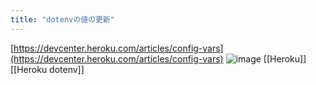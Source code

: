 ```yaml
---
title: "dotenvの値の更新"
---
```


[https://devcenter.heroku.com/articles/config-vars](https://devcenter.heroku.com/articles/config-vars)
![image](https://gyazo.com/96ffa069193ca71620bfa7ac7c990e73/thumb/1000)
[[Heroku]] [[Heroku dotenv]]
